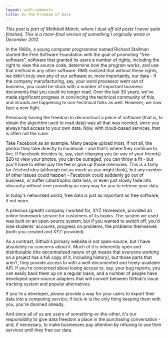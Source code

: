 ```yaml
---
layout: with-comments
title: On the Freedom of Data
---
```


*This post is part of Mothball March, where I dust off old posts I never quite
finished.  This is a more-final version of something I originally wrote in
December 2012.*

In the 1980s, a young computer programmer named Richard Stallman started the
Free Software Foundation with the goal of promoting "free software", software
that granted its users a number of rights, including the right to view the
source code, determine how the program works, and use that method in any other
software.  RMS realized that without these rights, we didn't truly own any of
our software or, more importantly, our data - if the company manufacturing,
say, your word processor went out of business, you could be stuck with a number
of important business documents that you could no longer read.  Over the last
30 years, we've made significant progress in convincing the technical community
of this, and inroads are happening to non-technical folks as well.  However,
we now face a new fight.

Previously having the freedom to deconstruct a piece of software (that is, to
obtain the algorithm used to read data) was all that was needed, since you
always had access to your own data.  Now, with cloud-based services, that is
often not the case.

Take Facebook as an example.  Many people upload most, if not all, the photos
they take directly to Facebook - and that's where they continue to live.  If
Facebook decides to, say, start charging you (or any of your friends) $20 to
view your photos, you can be outraged, you can throw a fit - but you'll have to
either pay the fee or give up those memories.  This is a fairly far-fetched
idea (although not as much as you might think), but any number of other issues
could happen - Facebook could suddenly go out of business, or suffer
catastrophic data loss, or even just slowly fade into obscurity without ever
providing an easy way for you to retrieve your data.

In today's networked world, free data is just as important as free software, if
not more.

A previous (great!) company I worked for, XYZ Homework, provided an online
homework service for customers of its books.  The system we used was built on
an open-source system, but if you wanted to switch off, you'd lose students'
accounts, progress on problems, the problems themselves (both you-created and
XYZ-provided).

As a contrast, Github's primary website is not open-source, but I have
absolutely no concerns about it.  Much of it is inherently open and
distributable (the decentralized nature of git means that everyone working on a
project has a full copy of it, including history), but those parts that aren't,
they provide access to with a well-documented and freely-available API.  If
you're concerned about losing access to, say, your bug reports, you can easily
back them up on a regular basis, and a number of people have developed
open-source adapters that will convert between Github's issue tracking system
and popular alternatives.

If you're a developer, *please* provide a way for your users to export their
data into a competing service; if lock-in is the only thing keeping them with
you, you're doomed already.

And since all of us are users of something-or-the-other, it's our responsiblity
to give data freedom a place in the purchasing conversation - and, if
necessary, to make businesses pay attention by refusing to use their services
until they free our data.

